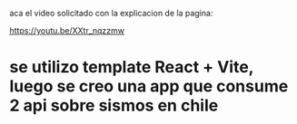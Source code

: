 aca el video solicitado con la explicacion de la pagina:

https://youtu.be/XXtr_nqzzmw




# se utilizo template React + Vite, luego se creo una app que consume 2 api sobre sismos en chile

